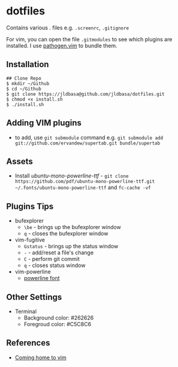 dotfiles
======
Contains various . files e.g. `.screenrc`, `.gitignore`

For vim, you can open the file `.gitmodules` to see which plugins are installed. 
I use [pathogen.vim](https://github.com/tpope/vim-pathogen) to bundle them.


Installation
------------
    ## Clone Repo
    $ mkdir ~/Github
    $ cd ~/Github
    $ git clone https://jldbasa@github.com/jldbasa/dotfiles.git
    $ chmod +x install.sh
    $ ./install.sh


Adding VIM plugins
------------
- to add, use `git submodule` command e.g. `git submodule add 
  git://github.com/ervandew/supertab.git bundle/supertab`


Assets
------------
- Install *ubuntu-mono-powerline-ttf* - `git clone
  https://github.com/pdf/ubuntu-mono-powerline-ttf.git
  ~/.fonts/ubuntu-mono-powerline-ttf` and `fc-cache -vf`
    

Plugins Tips
------------
- bufexplorer
  - `\be` - brings up the bufexplorer window
  - `q`   - closes the bufexplorer window
- vim-fugitive
  - `Gstatus` - brings up the status window
  - `-` - add/reset a file's change
  - `C` - perform git commit
  - `q` - closes status window
- vim-powerline
  - [powerline font](https://github.com/Lokaltog/vim-powerline/tree/develop/fontpatcher)


Other Settings
------------
- Terminal
  - Background color: #262626
  - Foregroud color: #C5C8C6


References
------------
- [Coming home to vim](http://stevelosh.com/blog/2010/09/coming-home-to-vim/?)
